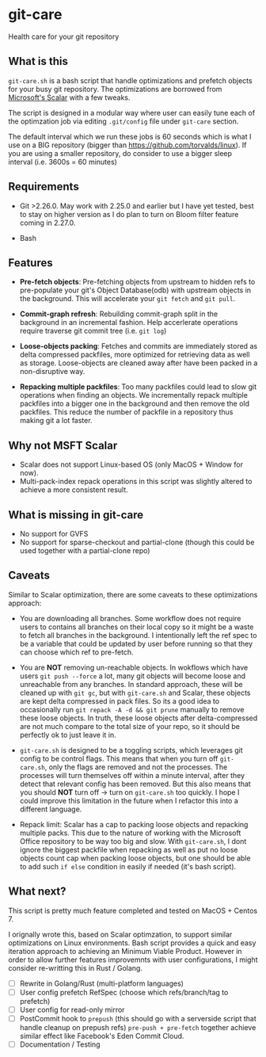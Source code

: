 # git-care

Health care for your git repository

## What is this

`git-care.sh` is a bash script that handle optimizations and prefetch objects for your busy git repository.
The optimizations are borrowed from [Microsoft's Scalar](https://github.com/microsoft/scalar/) with a few tweaks.

The script is designed in a modular way where user can easily tune each of the optimzation job via editing `.git/config` file under `git-care` section.

The default interval which we run these jobs is 60 seconds which is what I use on a BIG repository (bigger than https://github.com/torvalds/linux). If you are using a smaller repository, do consider to use a bigger sleep interval (i.e. 3600s = 60 minutes)

## Requirements

- Git >2.26.0. May work with 2.25.0 and earlier but I have yet tested, best to stay on higher version as I do plan to turn on Bloom filter feature coming in 2.27.0.

- Bash

## Features

- **Pre-fetch objects**: Pre-fetching objects from upstream to hidden refs to pre-populate your git's Object Database(odb) with upstream objects in the background. This will accelerate your `git fetch` and `git pull`.

- **Commit-graph refresh**: Rebuilding commit-graph split in the background in an incremental fashion. Help accerlerate operations require traverse git commit tree (i.e. `git log`)

- **Loose-objects packing**: Fetches and commits are immediately stored as delta compressed packfiles, more optimized for retrieving data as well as storage. Loose-objects are cleaned away after have been packed in a non-disruptive way.

- **Repacking multiple packfiles**: Too many packfiles could lead to slow git operations when finding an objects. We incrementally repack multiple packfiles into a bigger one in the background and then remove the old packfiles. This reduce the number of packfile in a repository thus making git a lot faster.

## Why not MSFT Scalar

- Scalar does not support Linux-based OS (only MacOS + Window for now).
- Multi-pack-index repack operations in this script was slightly altered to achieve a more consistent result.

## What is missing in git-care

- No support for GVFS
- No support for sparse-checkout and partial-clone (though this could be used together with a partial-clone repo)

## Caveats

Similar to Scalar optimization, there are some caveats to these optimizations approach:

- You are downloading all branches. Some workflow does not require users to contains all branches on their local copy so it might be a waste to fetch all branches in the background. I intentionally left the ref spec to be a variable that could be updated by user before running so that they can choose which ref to pre-fetch.

- You are **NOT** removing un-reachable objects. In wokflows which have users `git push --force` a lot, many git objects will become loose and unreachable from any branches. In standard approach, these will be cleaned up with `git gc`, but with `git-care.sh` and Scalar, these objects are kept delta compressed in pack files. So its a good idea to occasionally run `git repack -A -d && git prune` manually to remove these loose objects.
  In truth, these loose objects after delta-compressed are not much compare to the total size of your repo, so it should be perfectly ok to just leave it in.

- `git-care.sh` is designed to be a toggling scripts, which leverages git config to be control flags. This means that when you turn off `git-care.sh`, only the flags are removed and not the processes. The processes will turn themselves off within a minute interval, after they detect that relevant config has been removed. But this also means that you should **NOT** turn off -> turn on `git-care.sh` too quickly.
  I hope I could improve this limitation in the future when I refactor this into a different language.

- Repack limit: Scalar has a cap to packing loose objects and repacking multiple packs. This due to the nature of working with the Microsoft Office repository to be way too big and slow. With `git-care.sh`, I dont ignore the biggest packfile when repacking as well as put no loose objects count cap when packing loose objects, but one should be able to add such `if else` condition in easily if needed (it's bash script).

## What next?

This script is pretty much feature completed and tested on MacOS + Centos 7.

I orignally wrote this, based on Scalar optimzation, to support similar optimizations on Linux environments. Bash script provides a quick and easy iteration approach to achieving an Minimum Viable Product. However in order to allow further features improvemnts with user configurations, I might consider re-writting this in Rust / Golang.

- [ ] Rewrite in Golang/Rust (multi-platform languages)
- [ ] User config prefetch RefSpec (choose which refs/branch/tag to prefetch)
- [ ] User config for read-only mirror
- [ ] PostCommit hook to `prepush` (this should go with a serverside script that handle cleanup on prepush refs)
      `pre-push + pre-fetch` together achieve similar effect like Facebook's Eden Commit Cloud.
- [ ] Documentation / Testing
